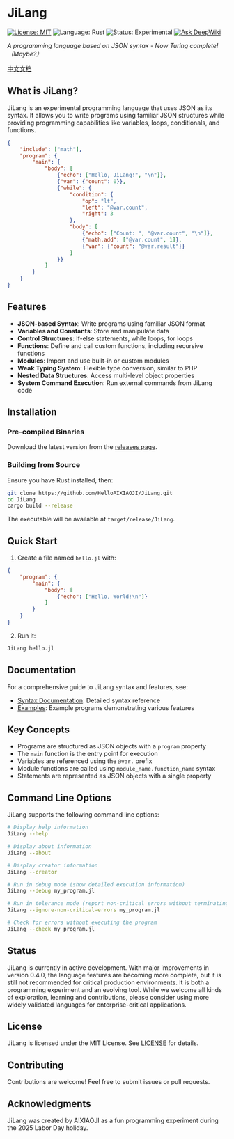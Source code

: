 # JiLang

[![License: MIT](https://img.shields.io/badge/License-MIT-yellow.svg)](https://opensource.org/licenses/MIT)
![Language: Rust](https://img.shields.io/badge/Language-Rust-orange.svg)
![Status: Experimental](https://img.shields.io/badge/Status-Experimental-blue.svg)
[![Ask DeepWiki](https://deepwiki.com/badge.svg)](https://deepwiki.com/HelloAIXIAOJI/JiLang)

*A programming language based on JSON syntax - Now Turing complete!（Maybe?）*

[中文文档](README.zh.md)

## What is JiLang?

JiLang is an experimental programming language that uses JSON as its syntax. It allows you to write programs using familiar JSON structures while providing programming capabilities like variables, loops, conditionals, and functions.

```json
{
    "include": ["math"],
    "program": {
        "main": {
            "body": [
                {"echo": ["Hello, JiLang!", "\n"]},
                {"var": {"count": 0}},
                {"while": {
                    "condition": {
                        "op": "lt",
                        "left": "@var.count",
                        "right": 3
                    },
                    "body": [
                        {"echo": ["Count: ", "@var.count", "\n"]},
                        {"math.add": ["@var.count", 1]},
                        {"var": {"count": "@var.result"}}
                    ]
                }}
            ]
        }
    }
}
```

## Features

- **JSON-based Syntax**: Write programs using familiar JSON format
- **Variables and Constants**: Store and manipulate data
- **Control Structures**: If-else statements, while loops, for loops
- **Functions**: Define and call custom functions, including recursive functions
- **Modules**: Import and use built-in or custom modules
- **Weak Typing System**: Flexible type conversion, similar to PHP
- **Nested Data Structures**: Access multi-level object properties
- **System Command Execution**: Run external commands from JiLang code

## Installation

### Pre-compiled Binaries

Download the latest version from the [releases page](https://github.com/HelloAIXIAOJI/JiLang/releases).

### Building from Source

Ensure you have Rust installed, then:

```bash
git clone https://github.com/HelloAIXIAOJI/JiLang.git
cd JiLang
cargo build --release
```

The executable will be available at `target/release/JiLang`.

## Quick Start

1. Create a file named `hello.jl` with:

```json
{
    "program": {
        "main": {
            "body": [
                {"echo": ["Hello, World!\n"]}
            ]
        }
    }
}
```

2. Run it:

```bash
JiLang hello.jl
```

## Documentation

For a comprehensive guide to JiLang syntax and features, see:

- [Syntax Documentation](docs/syntax_en.md): Detailed syntax reference
- [Examples](docs/examples.md): Example programs demonstrating various features

## Key Concepts

- Programs are structured as JSON objects with a `program` property
- The `main` function is the entry point for execution
- Variables are referenced using the `@var.` prefix
- Module functions are called using `module_name.function_name` syntax
- Statements are represented as JSON objects with a single property

## Command Line Options

JiLang supports the following command line options:

```bash
# Display help information
JiLang --help

# Display about information
JiLang --about

# Display creator information
JiLang --creator

# Run in debug mode (show detailed execution information)
JiLang --debug my_program.jl

# Run in tolerance mode (report non-critical errors without terminating)
JiLang --ignore-non-critical-errors my_program.jl

# Check for errors without executing the program
JiLang --check my_program.jl
```

## Status

JiLang is currently in active development. With major improvements in version 0.4.0, the language features are becoming more complete, but it is still not recommended for critical production environments. It is both a programming experiment and an evolving tool. While we welcome all kinds of exploration, learning and contributions, please consider using more widely validated languages for enterprise-critical applications.

## License

JiLang is licensed under the MIT License. See [LICENSE](LICENSE) for details.

## Contributing

Contributions are welcome! Feel free to submit issues or pull requests.

## Acknowledgments

JiLang was created by AIXIAOJI as a fun programming experiment during the 2025 Labor Day holiday.
